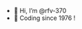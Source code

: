 - 👋 Hi, I’m @rfv-370
- 👀 Coding since 1976 !

<!---
rfv-370/rfv-370 is a ✨ special ✨ repository because its `README.md` (this file) appears on your GitHub profile.
You can click the Preview link to take a look at your changes.
--->
